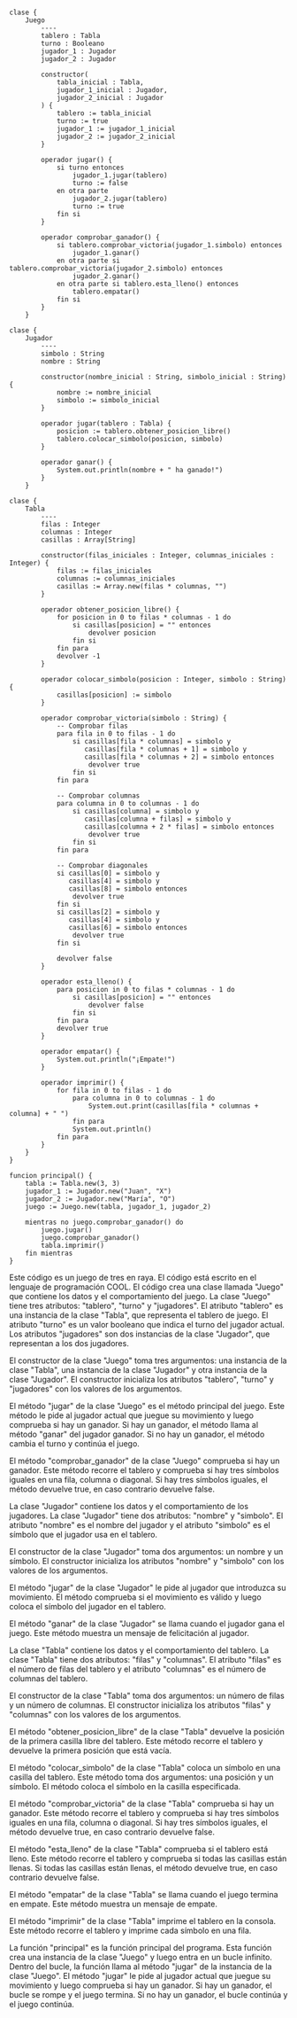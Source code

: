 ```cool

clase {
    Juego
        ----
        tablero : Tabla
        turno : Booleano
        jugador_1 : Jugador
        jugador_2 : Jugador

        constructor(
            tabla_inicial : Tabla,
            jugador_1_inicial : Jugador,
            jugador_2_inicial : Jugador
        ) {
            tablero := tabla_inicial
            turno := true
            jugador_1 := jugador_1_inicial
            jugador_2 := jugador_2_inicial
        }

        operador jugar() {
            si turno entonces
                jugador_1.jugar(tablero)
                turno := false
            en otra parte
                jugador_2.jugar(tablero)
                turno := true
            fin si
        }

        operador comprobar_ganador() {
            si tablero.comprobar_victoria(jugador_1.simbolo) entonces
                jugador_1.ganar()
            en otra parte si tablero.comprobar_victoria(jugador_2.simbolo) entonces
                jugador_2.ganar()
            en otra parte si tablero.esta_lleno() entonces
                tablero.empatar()
            fin si
        }
    }

clase {
    Jugador
        ----
        simbolo : String
        nombre : String

        constructor(nombre_inicial : String, simbolo_inicial : String) {
            nombre := nombre_inicial
            simbolo := simbolo_inicial
        }

        operador jugar(tablero : Tabla) {
            posicion := tablero.obtener_posicion_libre()
            tablero.colocar_simbolo(posicion, simbolo)
        }

        operador ganar() {
            System.out.println(nombre + " ha ganado!")
        }
    }

clase {
    Tabla
        ----
        filas : Integer
        columnas : Integer
        casillas : Array[String]

        constructor(filas_iniciales : Integer, columnas_iniciales : Integer) {
            filas := filas_iniciales
            columnas := columnas_iniciales
            casillas := Array.new(filas * columnas, "")
        }

        operador obtener_posicion_libre() {
            for posicion in 0 to filas * columnas - 1 do
                si casillas[posicion] = "" entonces
                    devolver posicion
                fin si
            fin para
            devolver -1
        }

        operador colocar_simbolo(posicion : Integer, simbolo : String) {
            casillas[posicion] := simbolo
        }

        operador comprobar_victoria(simbolo : String) {
            -- Comprobar filas
            para fila in 0 to filas - 1 do
                si casillas[fila * columnas] = simbolo y
                   casillas[fila * columnas + 1] = simbolo y
                   casillas[fila * columnas + 2] = simbolo entonces
                    devolver true
                fin si
            fin para

            -- Comprobar columnas
            para columna in 0 to columnas - 1 do
                si casillas[columna] = simbolo y
                   casillas[columna + filas] = simbolo y
                   casillas[columna + 2 * filas] = simbolo entonces
                    devolver true
                fin si
            fin para

            -- Comprobar diagonales
            si casillas[0] = simbolo y
               casillas[4] = simbolo y
               casillas[8] = simbolo entonces
                devolver true
            fin si
            si casillas[2] = simbolo y
               casillas[4] = simbolo y
               casillas[6] = simbolo entonces
                devolver true
            fin si

            devolver false
        }

        operador esta_lleno() {
            para posicion in 0 to filas * columnas - 1 do
                si casillas[posicion] = "" entonces
                    devolver false
                fin si
            fin para
            devolver true
        }

        operador empatar() {
            System.out.println("¡Empate!")
        }

        operador imprimir() {
            for fila in 0 to filas - 1 do
                para columna in 0 to columnas - 1 do
                    System.out.print(casillas[fila * columnas + columna] + " ")
                fin para
                System.out.println()
            fin para
        }
    }
}

funcion principal() {
    tabla := Tabla.new(3, 3)
    jugador_1 := Jugador.new("Juan", "X")
    jugador_2 := Jugador.new("María", "O")
    juego := Juego.new(tabla, jugador_1, jugador_2)

    mientras no juego.comprobar_ganador() do
        juego.jugar()
        juego.comprobar_ganador()
        tabla.imprimir()
    fin mientras
}

```

Este código es un juego de tres en raya. El código está escrito en el lenguaje de programación COOL. El código crea una clase llamada "Juego" que contiene los datos y el comportamiento del juego. La clase "Juego" tiene tres atributos: "tablero", "turno" y "jugadores". El atributo "tablero" es una instancia de la clase "Tabla", que representa el tablero de juego. El atributo "turno" es un valor booleano que indica el turno del jugador actual. Los atributos "jugadores" son dos instancias de la clase "Jugador", que representan a los dos jugadores.

El constructor de la clase "Juego" toma tres argumentos: una instancia de la clase "Tabla", una instancia de la clase "Jugador" y otra instancia de la clase "Jugador". El constructor inicializa los atributos "tablero", "turno" y "jugadores" con los valores de los argumentos.

El método "jugar" de la clase "Juego" es el método principal del juego. Este método le pide al jugador actual que juegue su movimiento y luego comprueba si hay un ganador. Si hay un ganador, el método llama al método "ganar" del jugador ganador. Si no hay un ganador, el método cambia el turno y continúa el juego.

El método "comprobar_ganador" de la clase "Juego" comprueba si hay un ganador. Este método recorre el tablero y comprueba si hay tres símbolos iguales en una fila, columna o diagonal. Si hay tres símbolos iguales, el método devuelve true, en caso contrario devuelve false.

La clase "Jugador" contiene los datos y el comportamiento de los jugadores. La clase "Jugador" tiene dos atributos: "nombre" y "simbolo". El atributo "nombre" es el nombre del jugador y el atributo "simbolo" es el símbolo que el jugador usa en el tablero.

El constructor de la clase "Jugador" toma dos argumentos: un nombre y un símbolo. El constructor inicializa los atributos "nombre" y "simbolo" con los valores de los argumentos.

El método "jugar" de la clase "Jugador" le pide al jugador que introduzca su movimiento. El método comprueba si el movimiento es válido y luego coloca el símbolo del jugador en el tablero.

El método "ganar" de la clase "Jugador" se llama cuando el jugador gana el juego. Este método muestra un mensaje de felicitación al jugador.

La clase "Tabla" contiene los datos y el comportamiento del tablero. La clase "Tabla" tiene dos atributos: "filas" y "columnas". El atributo "filas" es el número de filas del tablero y el atributo "columnas" es el número de columnas del tablero.

El constructor de la clase "Tabla" toma dos argumentos: un número de filas y un número de columnas. El constructor inicializa los atributos "filas" y "columnas" con los valores de los argumentos.

El método "obtener_posicion_libre" de la clase "Tabla" devuelve la posición de la primera casilla libre del tablero. Este método recorre el tablero y devuelve la primera posición que está vacía.

El método "colocar_simbolo" de la clase "Tabla" coloca un símbolo en una casilla del tablero. Este método toma dos argumentos: una posición y un símbolo. El método coloca el símbolo en la casilla especificada.

El método "comprobar_victoria" de la clase "Tabla" comprueba si hay un ganador. Este método recorre el tablero y comprueba si hay tres símbolos iguales en una fila, columna o diagonal. Si hay tres símbolos iguales, el método devuelve true, en caso contrario devuelve false.

El método "esta_lleno" de la clase "Tabla" comprueba si el tablero está lleno. Este método recorre el tablero y comprueba si todas las casillas están llenas. Si todas las casillas están llenas, el método devuelve true, en caso contrario devuelve false.

El método "empatar" de la clase "Tabla" se llama cuando el juego termina en empate. Este método muestra un mensaje de empate.

El método "imprimir" de la clase "Tabla" imprime el tablero en la consola. Este método recorre el tablero y imprime cada símbolo en una fila.

La función "principal" es la función principal del programa. Esta función crea una instancia de la clase "Juego" y luego entra en un bucle infinito. Dentro del bucle, la función llama al método "jugar" de la instancia de la clase "Juego". El método "jugar" le pide al jugador actual que juegue su movimiento y luego comprueba si hay un ganador. Si hay un ganador, el bucle se rompe y el juego termina. Si no hay un ganador, el bucle continúa y el juego continúa.